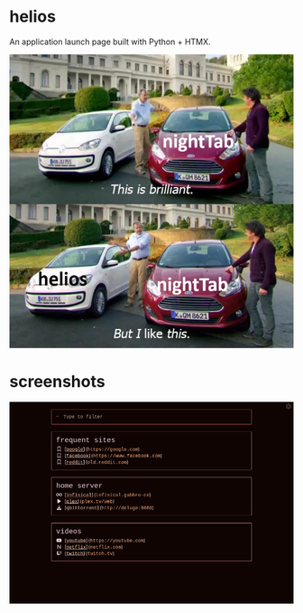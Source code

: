 # helios

An application launch page built with Python + HTMX.

![](./nighttab.jpg)

# screenshots

![](./screenshot1.jpg)
